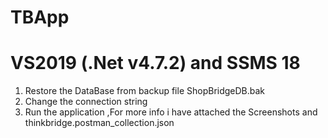 # TBApp
# VS2019 (.Net v4.7.2) and SSMS 18
1. Restore the DataBase from backup file ShopBridgeDB.bak 
2. Change the connection string 
3. Run the application ,For more info i have attached the Screenshots and thinkbridge.postman_collection.json 
